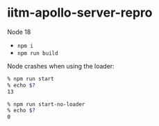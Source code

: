 # iitm-apollo-server-repro

Node 18

- `npm i`
- `npm run build`

Node crashes when using the loader:

```sh
% npm run start
% echo $?
13
```

```sh
% npm run start-no-loader
% echo $?
0
```
